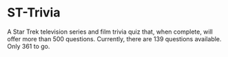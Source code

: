 # ST-Trivia
A Star Trek television series and film trivia quiz that, when complete, will offer more than
500 questions. Currently, there are 139 questions available. Only 361 to go.
